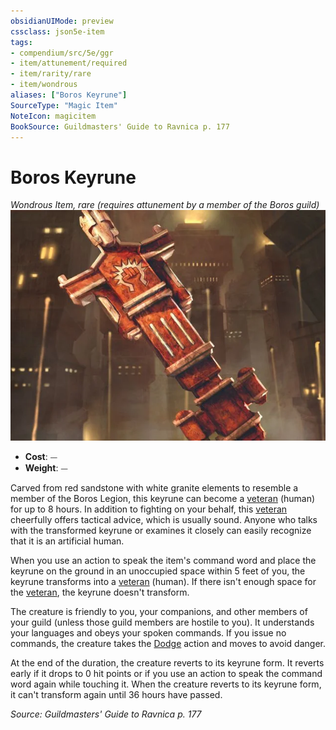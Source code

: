 ```yaml
---
obsidianUIMode: preview
cssclass: json5e-item
tags:
- compendium/src/5e/ggr
- item/attunement/required
- item/rarity/rare
- item/wondrous
aliases: ["Boros Keyrune"]
SourceType: "Magic Item"
NoteIcon: magicitem
BookSource: Guildmasters' Guide to Ravnica p. 177
---
```

# Boros Keyrune
*Wondrous Item, rare (requires attunement by a member of the Boros guild)*  
![](/3-Mechanics/CLI/items/img/boros-keyrune.webp#right)  

- **Cost**: ⏤
- **Weight**: ⏤

Carved from red sandstone with white granite elements to resemble a member of the Boros Legion, this keyrune can become a [veteran](/3-Mechanics/CLI/bestiary/humanoid/veteran.md) (human) for up to 8 hours. In addition to fighting on your behalf, this [veteran](/3-Mechanics/CLI/bestiary/humanoid/veteran.md) cheerfully offers tactical advice, which is usually sound. Anyone who talks with the transformed keyrune or examines it closely can easily recognize that it is an artificial human.

When you use an action to speak the item's command word and place the keyrune on the ground in an unoccupied space within 5 feet of you, the keyrune transforms into a [veteran](/3-Mechanics/CLI/bestiary/humanoid/veteran.md) (human). If there isn't enough space for the [veteran](/3-Mechanics/CLI/bestiary/humanoid/veteran.md), the keyrune doesn't transform.

The creature is friendly to you, your companions, and other members of your guild (unless those guild members are hostile to you). It understands your languages and obeys your spoken commands. If you issue no commands, the creature takes the [Dodge](/3-Mechanics/CLI/rules/actions.md#Dodge) action and moves to avoid danger.

At the end of the duration, the creature reverts to its keyrune form. It reverts early if it drops to 0 hit points or if you use an action to speak the command word again while touching it. When the creature reverts to its keyrune form, it can't transform again until 36 hours have passed.

*Source: Guildmasters' Guide to Ravnica p. 177*